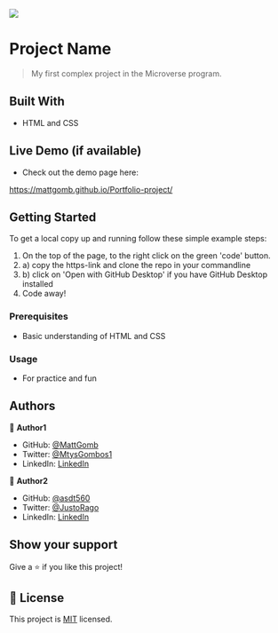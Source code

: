 ![](https://img.shields.io/badge/Microverse-blueviolet)

# Project Name

> My first complex project in the Microverse program. 


## Built With

- HTML and CSS

## Live Demo (if available)

- Check out the demo page here:

https://mattgomb.github.io/Portfolio-project/

## Getting Started

To get a local copy up and running follow these simple example steps:

1. On the top of the page, to the right click on the green 'code' button.
2. a) copy the https-link and clone the repo in your commandline
2. b) click on 'Open with GitHub Desktop' if you have GitHub Desktop installed
3. Code away!


### Prerequisites

- Basic understanding of HTML and CSS

### Usage

- For practice and fun



## Authors

👤 **Author1**

- GitHub: [@MattGomb](https://github.com/MattGomb)
- Twitter: [@MtysGombos1](https://twitter.com/MtysGombos1)
- LinkedIn: [LinkedIn](https://linkedin.com/in/gombos-mátyás-28139771/)

👤 **Author2**

- GitHub: [@asdt560](https://github.com/asdt560)
- Twitter: [@JustoRago](https://twitter.com/JustoRago)
- LinkedIn: [LinkedIn](www.linkedin.com/in/justo-rago-0714b5208)



## Show your support

Give a ⭐️ if you like this project!


## 📝 License

This project is [MIT](./LICENSE) licensed.

